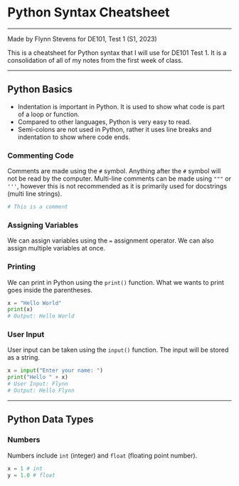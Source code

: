 # Python Syntax Cheatsheet

***

Made by Flynn Stevens for DE101, Test 1 (S1, 2023)

This is a cheatsheet for Python syntax that I will use for DE101 Test 1. It is a consolidation of all of my notes from the first week of class.

***

## Python Basics

- Indentation is important in Python. It is used to show what code is part of a loop or function.
- Compared to other languages, Python is very easy to read.
- Semi-colons are not used in Python, rather it uses line breaks and indentation to show where code ends.

### Commenting Code

Comments are made using the `#` symbol. Anything after the `#` symbol will not be read by the computer. Multi-line comments can be made using `"""` or `'''`, however this is not recommended as it is primarily used for docstrings (multi line strings).

```python
# This is a comment
```

### Assigning Variables

We can assign variables using the `=` assignment operator. We can also assign multiple variables at once.

### Printing

We can print in Python using the `print()` function. What we wants to print goes inside the parentheses.

```python
x = "Hello World"
print(x) 
# Output: Hello World
```

### User Input

User input can be taken using the `input()` function. The input will be stored as a string.

```python
x = input("Enter your name: ") 
print("Hello " + x)
# User Input: Flynn
# Output: Hello Flynn
```

***

## Python Data Types

### Numbers

Numbers include `int` (integer) and `float` (floating point number).

```python
x = 1 # int
y = 1.0 # float
```
